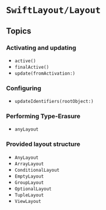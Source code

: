 # ``SwiftLayout/Layout``

## Topics

### Activating and updating

- ``active()``
- ``finalActive()``
- ``update(fromActivation:)``

### Configuring

- ``updateIdentifiers(rootObject:)``

### Performing Type-Erasure

- ``anyLayout``

### Provided layout structure

- ``AnyLayout``
- ``ArrayLayout``
- ``ConditionalLayout``
- ``EmptyLayout``
- ``GroupLayout``
- ``OptionalLayout``
- ``TupleLayout``
- ``ViewLayout``
